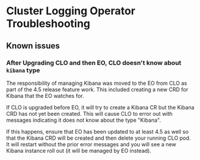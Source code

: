 # Cluster Logging Operator Troubleshooting

## Known issues

### After Upgrading CLO and then EO, CLO doesn't know about `kibana` type
The responsibility of managing Kibana was moved to the EO from CLO as part of the 4.5 release feature work. This included creating a new CRD for Kibana that the EO watches for.

If CLO is upgraded before EO, it will try to create a Kibana CR but the Kibana CRD has not yet been created. This will cause CLO to error out with messages indicating it does not know about the type "Kibana".

If this happens, ensure that EO has been updated to at least 4.5 as well so that the Kibana CRD will be created and then delete your running CLO pod. It will restart without the prior error messages and you will see a new Kibana instance roll out (it will be managed by EO instead).